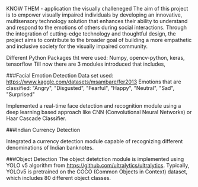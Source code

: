 KNOW THEM - application the visually challeneged
The aim of this project is to empower visually impaired individuals by developing an innovative, multisensory technology solution that enhances their ability to 
understand and respond to the emotions of others during social interactions. Through the integration of cutting-edge technology and thoughtful 
design, the project aims to contribute to the broader goal of building a more empathetic and inclusive society for the visually impaired community.

Different Python Packages tht were used: Numpy, opencv-python, keras, tensorflow
Till now there are 3 modules introduced that includes,

###Facial Emotion Detection 
Data set used: https://www.kaggle.com/datasets/msambare/fer2013
Emotions that are classified: "Angry", "Disgusted", "Fearful", "Happy", "Neutral",  "Sad", "Surprised"

Implemented a real-time face detection and recognition module using a deep learning
based approach like CNN (Convolutional Neural Networks) or Haar Cascade 
Classifier. 

###Indian Currency Detection

Integrated a currency detection module capable of recognizing different 
denominations of Indian banknotes. 

###Object Detection
The object detetction module is implemented using YOLO v5 algorithm from https://github.com/ultralytics/ultralytics.
Typically, YOLOv5 is pretrained on the COCO (Common Objects in Context) dataset, which includes 80 different object classes.

